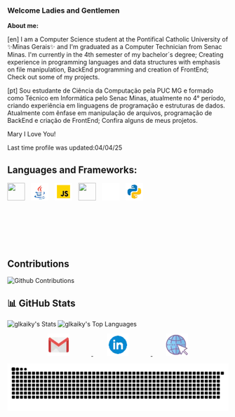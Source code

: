 ###  Welcome Ladies and Gentlemen

__About me:__

[en]
I am a Computer Science student at the Pontifical Catholic University of ✨Minas Gerais✨ and  I'm graduated as a Computer Technician from Senac Minas. 
 I'm currently in the 4th semester of my bachelor´s degree; 
 Creating experience in programming languages and data structures with emphasis on file manipulation, BackEnd programming and creation of FrontEnd;
Check out some of my projects.

[pt]
Sou estudante de Ciência da Computação pela PUC MG e formado como Técnico em Informática pelo Senac Minas, atualmente no 4° período, criando experiência em linguagens de programação e estruturas de dados. Atualmente com ênfase em manipulação de arquivos, programação de BackEnd e criação de FrontEnd;
Confira alguns de meus projetos.



Mary I Love You!

Last time profile was updated:04/04/25



<h2>Languages and Frameworks:</h2>


<div class="icon" style="display:inline;">
    <img style="width:40px; height:40px; margin-right: 10px;" src="https://cdn.jsdelivr.net/gh/devicons/devicon/icons/c/c-plain.svg" />
    <img style="width:40px; height:auto; margin-right: 10px;" src="./src/img/java.webp" />
    <img style="width:40px; height:auto; margin-right: 10px;" src="./src/img/js.webp" />
    <img style="width:40px; height:40px; margin-right: 10px;" src="https://cdn.jsdelivr.net/gh/devicons/devicon@latest/icons/nestjs/nestjs-original.svg" />          
    <img style="width:40px; height:auto; margin-right: 10px;" src="./src/img/flutter.gif" />          
    <img style="width:40px; height:auto;" src="./src/img/python.webp"  />
</div>

</br></br></br></br></br>
## Contributions

![Github Contributions](https://greptile-stats.vercel.app/api/widget/glkaiky/contributions)



## 📊 GitHub Stats
![glkaiky's Stats](https://github-readme-stats.vercel.app/api?username=glkaiky&theme=dark&show_icons=true&hide_border=true&count_private=true)
![glkaiky's Top Languages](https://github-readme-stats.vercel.app/api/top-langs/?username=glkaiky&theme=dark&show_icons=true&hide_border=true&layout=compact)

<p align="center">
  <a href="mailto:kaikyfrs.comp@gmail.com" target="_blank">
    <img style="margin-right: 50px;" src="./src/img/gmail.webp" alt="Gmail" width="50" />
  </a>
  &nbsp;&nbsp;&nbsp;&nbsp;&nbsp;&nbsp;&nbsp;
  <a href="https://www.linkedin.com/in/glkaiky/" target="_blank">
    <img style="margin-right: 50px;" src="./src/img/linkedin.webp" alt="LinkedIn" width="50" />
  </a>
  &nbsp;&nbsp;&nbsp;&nbsp;&nbsp;&nbsp;&nbsp;
  <a href="https://kaikyfrs.com.br" target="_blank">
    <img src="./src/img/site.webp" alt="Meu portfólio" width="50" />
  </a>
</p>



<picture align="center">
  <source media="(prefers-color-scheme: dark)" srcset="https://raw.githubusercontent.com/glkaiky/glkaiky/output/github-contribution-grid-snake-dark.svg">
  <source media="(prefers-color-scheme: light)" srcset="https://raw.githubusercontent.com/glkaiky/glkaiky/output/github-contribution-grid-snake-dark.svg">
  <img align="center" alt="github contribution grid snake animation" src="https://raw.githubusercontent.com/glkaiky/glkaiky/output/github-contribution-grid-snake.svg">
</picture>
